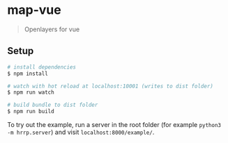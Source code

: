 # map-vue

> Openlayers for vue

## Setup

``` bash
# install dependencies
$ npm install

# watch with hot reload at localhost:10001 (writes to dist folder)
$ npm run watch

# build bundle to dist folder
$ npm run build
```

To try out the example, run a server in the root folder (for example `python3 -m hrrp.server`) and visit `localhost:8000/example/`.
